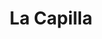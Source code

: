 ---
title: La Capilla
nombre_comunidad: La Capilla
municipio: El Bagre
departamento: Antioquia
descripcion: >-
  Comunidad ubicada a 2 horas del casco urbano,  territorio permeado por el
  conflicto armado y  las crecientes súbitas durante época de invierno,  lo que
  ha dejado familias damnificadas que se han reubicado dentro de la misma
  comunidad.

  Por otro lado, esta comunidad posee una riqueza de culturas, la mayoría sus
  pobladores provienen de otros departamentos, Córdoba, Quibdó, Sucre y Bolívar,
  que llegaron hace años en busca de mejores condiciones de vida.

  Es una comunidad que comparten prácticas religiosas (principalmente cristiana)
  y costumbres, que las agrupa y cohesiona. Por ser una comunidad pequeña, los
  lazos vecinales son muy cercanos, todos se conocen y trabajan
  cooperativamente.

  La Comunidad hace parte del proceso de reparación colectiva del corregimiento
  de Puerto López, implementado por la Unidad de víctimas en el marco de la
  política pública de víctimas (Ley 1448).
num_personas: 175
num_familias: 38
min_distancia_casco_urbano: 90
km_distancia_casco_urbano: 50
vias_acceso: >-
  Se encuentra a 2 horas del casco urbano, vía destapada, con algunos tramos de
  mayor dificultad de acceso. En temporadas de lluvia podría dificultarse la
  movilidad.
infraestructura_comunitaria:
  - Institución educativa
  - ' Caseta comunal (Mejorada y dotada en el marco de los PDET)'
  - ' Cancha de futbol'
  - Puesto de Malaria
notas_infraestructura_comunitaria: null
liderazgo_comunidad:
  - >-
    La Capilla cuenta con liderazgos representativos como el presidente de la
    JAC que no solo se caracteriza por su liderazgo en la vereda si no a nivel
    municipal - departamental y nacional. Se identifican liderazgos tanto de
    hombres como de mujeres los cuales trabajan en pro de la comunidad.
inclusion_diversidad_genero: >-
  Comunidad que se reconoce como población afrodescendiente. Mujeres organizadas
  y con liderazgos representativos en la vereda. Se identifica población en
  condición de discapacidad principalmente cognitiva y auditiva.
comentarios_conectividad: null
punto_SOLE: 'Tienda de Emilton '
comentarios_punto_SOLE:
  - >-
    https://padlet.com/lacapillacomunidad/sole-comunidad-la-capilla-hf7kzw6wg6ao9nmm
ppales_actividades_economicas_vocacion_productiva: []
comentarios_ppales_actividades_economicas_vocacion_productiva: >-
  Cultivos agrícolas para la seguridad alimentaria (yuca, plátano, sandia, arroz
  )
comunidad_sostenible_uso_suelo: null
org_con_proyeccion: []
servicios_publicos_comunidades_focalizadas: []
comunidades_focalizadas_educacion_infraestructura_educativa:
  - Cuenta con un centro educativo rural
  - ' (preescolar - 5). Estudian actualmente 20 NN'
  - '  La infraestructura está en pésimas condiciones - no cuenta con unidades sanitarias - solo un salón disponible y con sillas en mal estado'
  - >-
    Los estudiantes de  bachillerato se trasladan a la vereda La Bonga 
    Institución Educativa Villa Chica.
comunidades_focalizadas_practicas_organizativas: []
conectividad_minima: Malo
iniciativas_priorizadas:
  - >-
    Fortalecimiento de los medios de vida de familias campesinas en la 
    generación de capacidades y  habilidades técnicas - comerciales y
    financieras necesarias para la reactivación de la piscicultura y
    transferencia tecnológica para los cultivos de sandía y ají bajo un modelo
    de sostenibilidad ambiental.
org_focalizada: []
riesgo: null
otros_programas_USAID: []
alianzas_colaboradores: []
posibilidad_iniciativas_conjuntas_aliados_2: []
actividades_ocio:
  - Acciones colectivas bienestar comunitario
  - ' Reuniones periódicas que realiza la JAC'
  - |2-
     
    Encuentros religiosos - deportivos y culturales. 
medios_comunicacion_narrativas_locales:
  - Colectivo Gente y Bosques
num_visitas_realizadas: null
num_diagnosticos_rurales_participativos_realizados: null
infraestructura_salud_atencion_psicosocial:
  - >-
    Participación en el proceso de rehabilitación psicosocial (Estrategia
    Entrelazando) liderada por la unidad de víctimas en el marco del proceso de
    reparación colectiva
  - >-

    A través del convenio HOMO USAID OIM el ESE HOSPITAL NUESTRA SEÑORA DEL
    CARMEN ofrece servicio de telemedicina para psiquiatría y psicología.
notas_infraestructura_salud_atencion_psicosocial: null
num_visitas_predio: null
grafica_ubicacion_geografica: /charts/municipios/el-bagre/ubicacion_geografica.html
url: /comunidad-focalizada/la-capilla
layout: single
download_file: /reportes/la-capilla.pdf

---